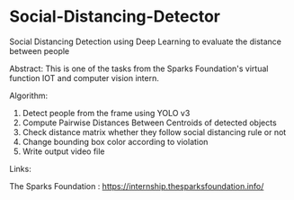 # Social-Distancing-Detector
Social Distancing Detection using Deep Learning to evaluate the distance between people

Abstract:
  This is one of the tasks from the Sparks Foundation's virtual function IOT and computer vision intern.
  
Algorithm:
  1) Detect people from the frame using YOLO v3
  2) Compute Pairwise Distances Between Centroids of detected objects
  3) Check distance matrix whether they follow social distancing rule or not
  4) Change bounding box color according to violation 
  5) Write output video file

Links:

The Sparks Foundation : https://internship.thesparksfoundation.info/ 
